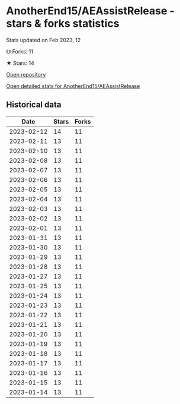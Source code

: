 # AnotherEnd15/AEAssistRelease - stars & forks statistics

Stats updated on Feb 2023, 12

☋ Forks: 11

★ Stars: 14

[Open repository](https://github.com/AnotherEnd15/AEAssistRelease)

[Open detailed stats for AnotherEnd15/AEAssistRelease](https://reviewgithub.com/rep/AnotherEnd15/AEAssistRelease)

## Historical data
| Date | Stars | Forks |
|------|-------|-------|
| 2023-02-12 | 14 | 11 | 
| 2023-02-11 | 13 | 11 | 
| 2023-02-10 | 13 | 11 | 
| 2023-02-08 | 13 | 11 | 
| 2023-02-07 | 13 | 11 | 
| 2023-02-06 | 13 | 11 | 
| 2023-02-05 | 13 | 11 | 
| 2023-02-04 | 13 | 11 | 
| 2023-02-03 | 13 | 11 | 
| 2023-02-02 | 13 | 11 | 
| 2023-02-01 | 13 | 11 | 
| 2023-01-31 | 13 | 11 | 
| 2023-01-30 | 13 | 11 | 
| 2023-01-29 | 13 | 11 | 
| 2023-01-28 | 13 | 11 | 
| 2023-01-27 | 13 | 11 | 
| 2023-01-25 | 13 | 11 | 
| 2023-01-24 | 13 | 11 | 
| 2023-01-23 | 13 | 11 | 
| 2023-01-22 | 13 | 11 | 
| 2023-01-21 | 13 | 11 | 
| 2023-01-20 | 13 | 11 | 
| 2023-01-19 | 13 | 11 | 
| 2023-01-18 | 13 | 11 | 
| 2023-01-17 | 13 | 11 | 
| 2023-01-16 | 13 | 11 | 
| 2023-01-15 | 13 | 11 | 
| 2023-01-14 | 13 | 11 | 

